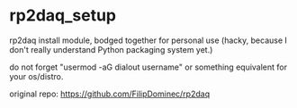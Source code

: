 # rp2daq_setup
rp2daq install module, bodged together for personal use (hacky, because I don't really understand Python packaging system yet.) 

do not forget "usermod -aG dialout username" or something equivalent for your os/distro.

original repo: https://github.com/FilipDominec/rp2daq
